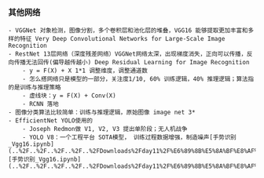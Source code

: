 ### 其他网络
    - VGGNet 对象检测，图像分割，多个卷积层和池化层的堆叠，VGG16 能够提取更加丰富和多样的特征 Very Deep Convolutional Networks for Large-Scale Image Recognition
    - RestNet 13层网络（深度残差网络）VGGNet网络太深，出现梯度消失，正向可以传播，反向传播无法回传(偏导越传越小) Deep Residual Learning for Image Recognition
        - y = F(X) + X 1*1 调整维度，调整通道数
        - 怎么搭网络只是模型的一部分，关注度1/10, 60% 训练逻辑，40% 推理逻辑；算法指的是训练与推理策略
        - 虚线块：y = F(X) + Conv(X)
        - RCNN 落地
    - 图像分类算法比较简单：训练与推理逻辑，原始图像 image net 3*
    - EfficientNet YOLO使用的
        - Joseph Redmon做 V1, V2, V3 提出单阶段；无人机战争
        - YOLO V8：一个工程平台 SOTA模型， 训练过程数据增强，制造噪声[手势识别_Vgg16.ipynb](..%2F..%2F..%2F..%2F..%2FDownloads%2Fday11%2F%E6%89%8B%E5%8A%BF%E8%AF%86%E5%88%AB_Vgg16.ipynb)[手势识别_Vgg16.ipynb](..%2F..%2F..%2F..%2F..%2FDownloads%2Fday11%2F%E6%89%8B%E5%8A%BF%E8%AF%86%E5%88%AB_Vgg16.ipynb)
